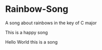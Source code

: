 # Rainbow-Song

A song about rainbows in the key of C major

This is a happy song

Hello World this is a song